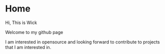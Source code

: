 # Home

Hi, This is Wick

Welcome to my github page 

I am interested in opensource and looking forward to contribute to projects that I am interested in.
